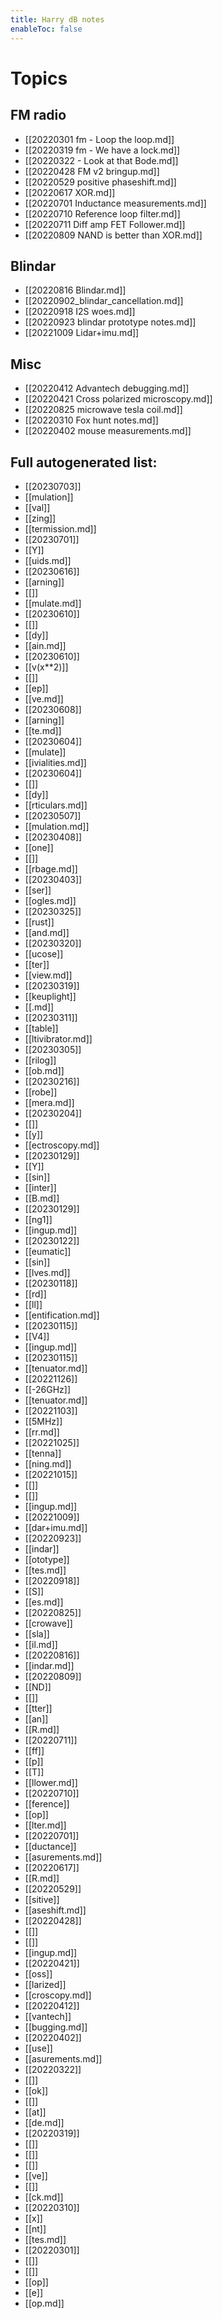```yaml
---
title: Harry dB notes
enableToc: false
---
```


# Topics
## FM radio

- [[20220301 fm - Loop the loop.md]]
- [[20220319 fm -  We have a lock.md]]
- [[20220322 - Look at that Bode.md]]
- [[20220428 FM v2 bringup.md]]
- [[20220529 positive phaseshift.md]]
- [[20220617 XOR.md]]
- [[20220701 Inductance measurements.md]]
- [[20220710 Reference loop filter.md]]
- [[20220711 Diff amp FET Follower.md]]
- [[20220809 NAND is better than XOR.md]]

## Blindar
- [[20220816 Blindar.md]]
- [[20220902_blindar_cancellation.md]]
- [[20220918 I2S woes.md]]
- [[20220923 blindar prototype notes.md]]
- [[20221009 Lidar+imu.md]]

## Misc
- [[20220412 Advantech debugging.md]]
- [[20220421 Cross polarized microscopy.md]]
- [[20220825 microwave tesla coil.md]]
- [[20220310 Fox hunt notes.md]]
- [[20220402 mouse measurements.md]]

## Full autogenerated list:

- [[20230703]]
- [[mulation]]
- [[val]]
- [[zing]]
- [[termission.md]]
- [[20230701]]
- [[Y]]
- [[uids.md]]
- [[20230616]]
- [[arning]]
- [[]]
- [[mulate.md]]
- [[20230610]]
- [[]]
- [[dy]]
- [[ain.md]]
- [[20230610]]
- [[v(x**2)]]
- [[]]
- [[ep]]
- [[ve.md]]
- [[20230608]]
- [[arning]]
- [[te.md]]
- [[20230604]]
- [[mulate]]
- [[ivialities.md]]
- [[20230604]]
- [[]]
- [[dy]]
- [[rticulars.md]]
- [[20230507]]
- [[mulation.md]]
- [[20230408]]
- [[one]]
- [[]]
- [[rbage.md]]
- [[20230403]]
- [[ser]]
- [[ogles.md]]
- [[20230325]]
- [[rust]]
- [[and.md]]
- [[20230320]]
- [[ucose]]
- [[ter]]
- [[view.md]]
- [[20230319]]
- [[keuplight]]
- [[.md]]
- [[20230311]]
- [[table]]
- [[ltivibrator.md]]
- [[20230305]]
- [[rilog]]
- [[ob.md]]
- [[20230216]]
- [[robe]]
- [[mera.md]]
- [[20230204]]
- [[]]
- [[y]]
- [[ectroscopy.md]]
- [[20230129]]
- [[Y]]
- [[sin]]
- [[inter]]
- [[B.md]]
- [[20230129]]
- [[ng1]]
- [[ingup.md]]
- [[20230122]]
- [[eumatic]]
- [[sin]]
- [[lves.md]]
- [[20230118]]
- [[rd]]
- [[ll]]
- [[entification.md]]
- [[20230115]]
- [[V4]]
- [[ingup.md]]
- [[20230115]]
- [[tenuator.md]]
- [[20221126]]
- [[-26GHz]]
- [[tenuator.md]]
- [[20221103]]
- [[5MHz]]
- [[rr.md]]
- [[20221025]]
- [[tenna]]
- [[ning.md]]
- [[20221015]]
- [[]]
- [[]]
- [[ingup.md]]
- [[20221009]]
- [[dar+imu.md]]
- [[20220923]]
- [[indar]]
- [[ototype]]
- [[tes.md]]
- [[20220918]]
- [[S]]
- [[es.md]]
- [[20220825]]
- [[crowave]]
- [[sla]]
- [[il.md]]
- [[20220816]]
- [[indar.md]]
- [[20220809]]
- [[ND]]
- [[]]
- [[tter]]
- [[an]]
- [[R.md]]
- [[20220711]]
- [[ff]]
- [[p]]
- [[T]]
- [[llower.md]]
- [[20220710]]
- [[ference]]
- [[op]]
- [[lter.md]]
- [[20220701]]
- [[ductance]]
- [[asurements.md]]
- [[20220617]]
- [[R.md]]
- [[20220529]]
- [[sitive]]
- [[aseshift.md]]
- [[20220428]]
- [[]]
- [[]]
- [[ingup.md]]
- [[20220421]]
- [[oss]]
- [[larized]]
- [[croscopy.md]]
- [[20220412]]
- [[vantech]]
- [[bugging.md]]
- [[20220402]]
- [[use]]
- [[asurements.md]]
- [[20220322]]
- [[]]
- [[ok]]
- [[]]
- [[at]]
- [[de.md]]
- [[20220319]]
- [[]]
- [[]]
- [[]]
- [[ve]]
- [[]]
- [[ck.md]]
- [[20220310]]
- [[x]]
- [[nt]]
- [[tes.md]]
- [[20220301]]
- [[]]
- [[]]
- [[op]]
- [[e]]
- [[op.md]]
